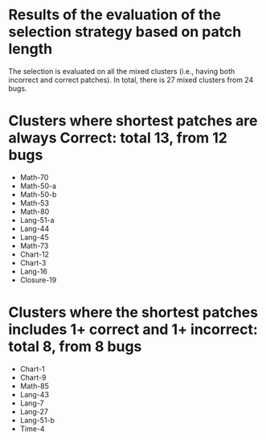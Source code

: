 # Results of the evaluation of the selection strategy based on patch length


The selection is evaluated on all  the mixed clusters (i.e., having both incorrect and correct patches).
In total, there is 27 mixed clusters from 24 bugs.



# Clusters where shortest patches are always Correct:  total  13, from 12 bugs 

 * Math-70
 * Math-50-a
 * Math-50-b
 * Math-53
 * Math-80
 * Lang-51-a
 * Lang-44
 * Lang-45
 * Math-73
 * Chart-12
 * Chart-3
 * Lang-16
 * Closure-19
 

# Clusters where the shortest patches includes 1+ correct and 1+ incorrect:  total  8, from 8 bugs 

 * Chart-1
 * Chart-9
 * Math-85
 * Lang-43
 * Lang-7
 * Lang-27
 * Lang-51-b
 * Time-4

 
 

